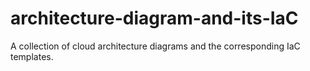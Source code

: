 # architecture-diagram-and-its-IaC
A collection of cloud architecture diagrams and the corresponding IaC templates.
